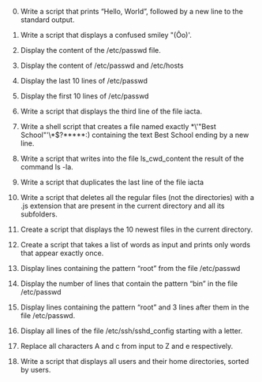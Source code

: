 0. Write a script that prints “Hello, World”, followed by a new line to the standard output.
1. Write a script that displays a confused smiley "(Ôo)'.
2. Display the content of the /etc/passwd file.
3. Display the content of /etc/passwd and /etc/hosts
4. Display the last 10 lines of /etc/passwd
5. Display the first 10 lines of /etc/passwd
6. Write a script that displays the third line of the file iacta.
7. Write a shell script that creates a file named exactly \*\\'"Best School"\'\\*$\?\*\*\*\*\*:) containing the text Best School ending by a new line.
8. Write a script that writes into the file ls_cwd_content the result of the command ls -la.
9. Write a script that duplicates the last line of the file iacta
10. Write a script that deletes all the regular files (not the directories) with a .js extension that are present in the current directory and all its subfolders.
11. Create a script that displays the 10 newest files in the current directory.
12. Create a script that takes a list of words as input and prints only words that appear exactly once.
13. Display lines containing the pattern “root” from the file /etc/passwd
14. Display the number of lines that contain the pattern “bin” in the file /etc/passwd
15. Display lines containing the pattern “root” and 3 lines after them in the file /etc/passwd.
16. Display all lines of the file /etc/ssh/sshd_config starting with a letter.
17. Replace all characters A and c from input to Z and e respectively.





12. Write a script that displays all users and their home directories, sorted by users.


 




